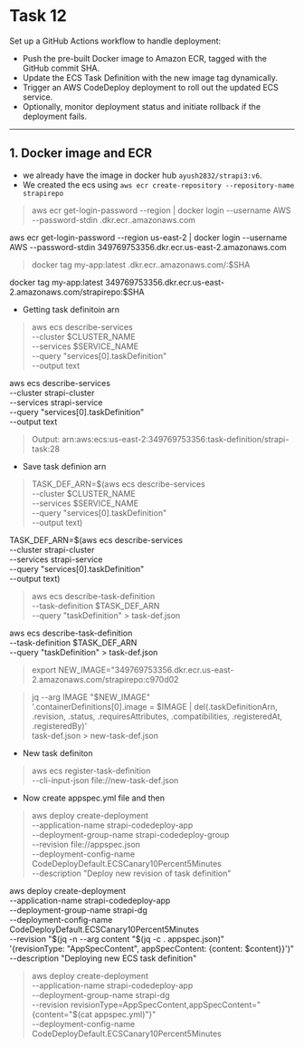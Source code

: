 # Task 12

Set up a GitHub Actions workflow to handle deployment:
- Push the pre-built Docker image to Amazon ECR, tagged with the GitHub commit SHA.
- Update the ECS Task Definition with the new image tag dynamically.
- Trigger an AWS CodeDeploy deployment to roll out the updated ECS service.
- Optionally, monitor deployment status and initiate rollback if the deployment fails.

---

## 1. Docker image and ECR
- we already have the image in docker hub `ayush2832/strapi3:v6`. 
- We created the ecs using `aws ecr create-repository --repository-name strapirepo`
> aws ecr get-login-password --region <your-region> | docker login --username AWS --password-stdin <your-account-id>.dkr.ecr.<your-region>.amazonaws.com

aws ecr get-login-password --region us-east-2 | docker login --username AWS --password-stdin 349769753356.dkr.ecr.us-east-2.amazonaws.com

> docker tag my-app:latest <your-account-id>.dkr.ecr.<your-region>.amazonaws.com/<your-ecr-repo>:$SHA

docker tag my-app:latest 349769753356.dkr.ecr.us-east-2.amazonaws.com/strapirepo:$SHA

- Getting task definitoin arn
> aws ecs describe-services \
  --cluster $CLUSTER_NAME \
  --services $SERVICE_NAME \
  --query "services[0].taskDefinition" \
  --output text

aws ecs describe-services \
  --cluster strapi-cluster \
  --services strapi-service \
  --query "services[0].taskDefinition" \
  --output text

> Output: arn:aws:ecs:us-east-2:349769753356:task-definition/strapi-task:28

- Save task definion arn
> TASK_DEF_ARN=$(aws ecs describe-services \
  --cluster $CLUSTER_NAME \
  --services $SERVICE_NAME \
  --query "services[0].taskDefinition" \
  --output text)

TASK_DEF_ARN=$(aws ecs describe-services \
  --cluster strapi-cluster  \
  --services strapi-service \
  --query "services[0].taskDefinition" \
  --output text)

> aws ecs describe-task-definition \
  --task-definition $TASK_DEF_ARN \
  --query "taskDefinition" > task-def.json

aws ecs describe-task-definition \
  --task-definition $TASK_DEF_ARN \
  --query "taskDefinition" > task-def.json

> export NEW_IMAGE="349769753356.dkr.ecr.us-east-2.amazonaws.com/strapirepo:c970d02

> jq --arg IMAGE "$NEW_IMAGE" \
  '.containerDefinitions[0].image = $IMAGE
   | del(.taskDefinitionArn, .revision, .status, .requiresAttributes, .compatibilities, .registeredAt, .registeredBy)' \
  task-def.json > new-task-def.json

- New task definiton
> aws ecs register-task-definition \
  --cli-input-json file://new-task-def.json

- Now create appspec.yml file and then 
> aws deploy create-deployment \
  --application-name strapi-codedeploy-app \
  --deployment-group-name strapi-codedeploy-group \
  --revision file://appspec.json \
  --deployment-config-name CodeDeployDefault.ECSCanary10Percent5Minutes \
  --description "Deploy new revision of task definition"

aws deploy create-deployment \
  --application-name strapi-codedeploy-app \
  --deployment-group-name strapi-dg \
  --deployment-config-name CodeDeployDefault.ECSCanary10Percent5Minutes \
  --revision "$(jq -n --arg content "$(jq -c . appspec.json)" \
    '{revisionType: "AppSpecContent", appSpecContent: {content: $content}}')" \
  --description "Deploying new ECS task definition"

> aws deploy create-deployment \
  --application-name strapi-codedeploy-app \
  --deployment-group-name strapi-dg \
  --revision revisionType=AppSpecContent,appSpecContent="{content=\"$(cat appspec.yml)\"}" \
  --deployment-config-name CodeDeployDefault.ECSCanary10Percent5Minutes
